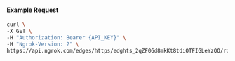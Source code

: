 <!-- Code generated for API Clients. DO NOT EDIT. -->

#### Example Request

```bash
curl \
-X GET \
-H "Authorization: Bearer {API_KEY}" \
-H "Ngrok-Version: 2" \
https://api.ngrok.com/edges/https/edghts_2qZF06d8mkKt8tdiOTFIGLeYzQO/routes/edghtsrt_2qZF067MyDDoPlO0C67O0PkSW5K/websocket_tcp_converter
```
